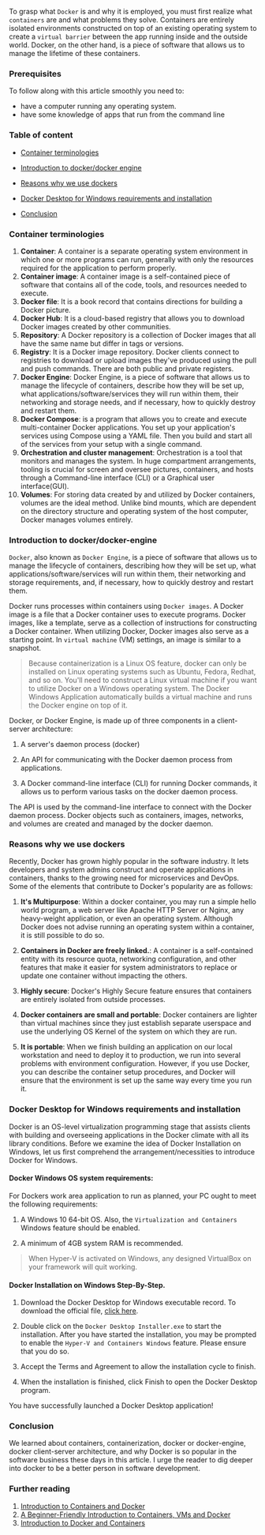 To grasp what `Docker` is and why it is employed, you must first realize what `containers` are and what problems they solve. Containers are entirely isolated environments constructed on top of an existing operating system to create a `virtual barrier` between the app running inside and the outside world. Docker, on the other hand, is a piece of software that allows us to manage the lifetime of these containers.

### Prerequisites
To follow along with this article smoothly you need to:

- have a computer running any operating system.
- have some knowledge of apps that run from the command line

### Table of content
 
- [Container terminologies](#container-terminologies)

- [Introduction to docker/docker engine](#introduction-to-docker-/-docker-engine) 
 
- [Reasons why we use dockers](#reasons-why-we-use-dockers)

- [Docker Desktop for Windows requirements and installation](docker-desktop-for-windows-requirements-and-installation) 

- [Conclusion](#conclusion) 

### Container terminologies

1. **Container**: A container is a separate operating system environment in which one or more programs can run, generally with only the resources required for the application to perform properly. 
2. **Container image**: A container image is a self-contained piece of software that contains all of the code, tools, and resources needed to execute.
3. **Docker file**: It is a book record that contains directions for building a Docker picture.
4. **Docker Hub**: It is a cloud-based registry that allows you to download Docker images created by other communities.
5. **Repository**: A Docker repository is a collection of Docker images that all have the same name but differ in tags or versions.
6. **Registry**: It is a Docker image repository. Docker clients connect to registries to download or upload images they've produced using the pull and push commands. There are both public and private registers.
7. **Docker Engine**: Docker Engine, is a piece of software that allows us to manage the lifecycle of containers, describe how they will be set up, what applications/software/services they will run within them, their networking and storage needs, and if necessary, how to quickly destroy and restart them.
8. **Docker Compose**: is a program that allows you to create and execute multi-container Docker applications. You set up your application's services using Compose using a YAML file. Then you build and start all of the services from your setup with a single command.
9. **Orchestration and cluster management**: Orchestration is a tool that monitors and manages the system. In huge compartment arrangements, tooling is crucial for screen and oversee pictures, containers, and hosts through a Command-line interface (CLI) or a Graphical user interface(GUI). 
10. **Volumes**: For storing data created by and utilized by Docker containers, volumes are the ideal method. Unlike bind mounts, which are dependent on the directory structure and operating system of the host computer, Docker manages volumes entirely.
### Introduction to docker/docker-engine 
`Docker`, also known as `Docker Engine`, is a piece of software that allows us to manage the lifecycle of containers, describing how they will be set up, what applications/software/services will run within them, their networking and storage requirements, and, if necessary, how to quickly destroy and restart them.

Docker runs processes within containers using `Docker images`. A Docker image is a file that a Docker container uses to execute programs. Docker images, like a template, serve as a collection of instructions for constructing a Docker container. When utilizing Docker, Docker images also serve as a starting point. In `virtual machine` (VM) settings, an image is similar to a snapshot.

> Because containerization is a Linux OS feature, docker can only be installed on Linux operating systems such as Ubuntu, Fedora, Redhat, and so on. You'll need to construct a Linux virtual machine if you want to utilize Docker on a Windows operating system. The Docker Windows Application automatically builds a virtual machine and runs the Docker engine on top of it. 

Docker, or Docker Engine, is made up of three components in a client-server architecture:

1. A server's daemon process (docker) 

2. An API for communicating with the Docker daemon process from applications. 

3. A Docker command-line interface (CLI) for running Docker commands, it allows us to perform various tasks on the docker daemon process.
 
The API is used by the command-line interface to connect with the Docker daemon process. Docker objects such as containers, images, networks, and volumes are created and managed by the docker daemon.

### Reasons why we use dockers

Recently, Docker has grown highly popular in the software industry. It lets developers and system admins construct and operate applications in containers, thanks to the growing need for microservices and DevOps. Some of the elements that contribute to Docker's popularity are as follows:

1. **It's Multipurpose**: Within a docker container, you may run a simple hello world program, a web server like Apache HTTP Server or Nginx, any heavy-weight application, or even an operating system. Although Docker does not advise running an operating system within a container, it is still possible to do so.

2. **Containers in Docker are freely linked.**: A container is a self-contained entity with its resource quota, networking configuration, and other features that make it easier for system administrators to replace or update one container without impacting the others.

3. **Highly secure**: Docker's Highly Secure feature ensures that containers are entirely isolated from outside processes.

4. **Docker containers are small and portable**: Docker containers are lighter than virtual machines since they just establish separate userspace and use the underlying OS Kernel of the system on which they are run.

5. **It is portable**: When we finish building an application on our local workstation and need to deploy it to production, we run into several problems with environment configuration. However, if you use Docker, you can describe the container setup procedures, and Docker will ensure that the environment is set up the same way every time you run it.

### Docker Desktop for Windows requirements and installation

Docker is an OS-level virtualization programming stage that assists clients with building and overseeing applications in the Docker climate with all its library conditions. Before we examine the idea of Docker Installation on Windows, let us first comprehend the arrangement/necessities to introduce Docker for Windows. 

#### Docker Windows OS system requirements:

For Dockers work area application to run as planned, your PC ought to meet the following requirements: 

1. A Windows 10 64-bit OS. Also, the `Virtualization and Containers` Windows feature should be enabled.

2. A minimum of 4GB system RAM is recommended. 

> When Hyper-V is activated on Windows, any designed VirtualBox on your framework will quit working. 

#### Docker Installation on Windows Step-By-Step. 

1. Download the Docker Desktop for Windows executable record. To download the official file, [click here](https://docs.docker.com/docker-for-windows/install).

2. Double click on the `Docker Desktop Installer.exe` to start the installation. After you have started the installation, you may be prompted to enable the `Hyper-V and Containers Windows` feature. Please ensure that you do so.

3. Accept the Terms and Agreement to allow the installation cycle to finish.

4. When the installation is finished, click Finish to open the Docker Desktop program.

You have successfully launched a Docker Desktop application!

### Conclusion

We learned about containers, containerization, docker or docker-engine, docker client-server architecture, and why Docker is so popular in the software business these days in this article. I urge the reader to dig deeper into docker to be a better person in software development.

### Further reading
1. [Introduction to Containers and Docker](https://docs.microsoft.com/en-us/dotnet/architecture/microservices/container-docker-introduction/)
2. [A Beginner-Friendly Introduction to Containers, VMs and Docker](https://www.freecodecamp.org/news/a-beginner-friendly-introduction-to-containers-vms-and-docker-79a9e3e119b/)
3. [Introduction to Docker and Containers](https://www.oreilly.com/attend/introduction-to-docker-and-containers/0636920359579/0636920056161/)
